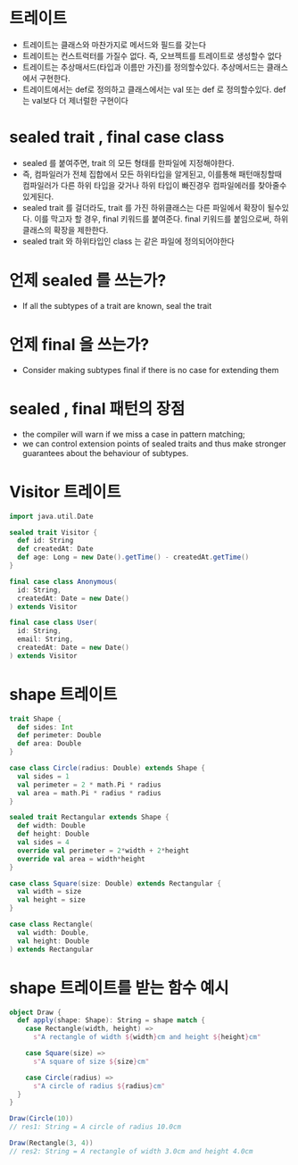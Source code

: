# 트레이트

- 트레이트는 클래스와 마찬가지로 메서드와 필드를 갖는다
- 트레이트는 컨스트럭터를 가질수 없다. 즉, 오브젝트를 트레이트로 생성할수 없다
- 트레이트는 추상매서드(타입과 이름만 가진)를 정의할수있다. 추상메서드는 클래스에서 구현한다.
- 트레이트에서는 def로 정의하고 클래스에서는 val 또는 def 로 정의할수있다. def는 val보다 더 제너럴한 구현이다

# sealed trait , final case class

- sealed 를 붙여주면, trait 의 모든 형태를 한파일에 지정해야한다.
- 즉, 컴파일러가 전체 집합에서 모든 하위타입을 알게된고, 이를통해 패턴매칭할때 컴파일러가 다른 하위 타입을 갖거나 하위 타입이 빠진경우 컴파일에러를 찾아줄수 있게된다.
- sealed trait 를 걸더라도, trait 를 가진 하위클래스는 다른 파일에서 확장이 될수있다. 이를 막고자 할 경우, final 키워드를 붙여준다. final 키워드를 붙임으로써, 하위클래스의 확장을 제한한다.
- sealed trait 와 하위타입인 class 는 같은 파일에 정의되어야한다

# 언제 sealed 를 쓰는가?

- If all the subtypes of a trait are known, seal the trait

# 언제 final 을 쓰는가?

- Consider making subtypes final if there is no case for extending them

# sealed , final 패턴의 장점

- the compiler will warn if we miss a case in pattern matching;
- we can control extension points of sealed traits and thus make stronger guarantees about the behaviour of subtypes.

# Visitor 트레이트

```scala
import java.util.Date

sealed trait Visitor {
  def id: String
  def createdAt: Date
  def age: Long = new Date().getTime() - createdAt.getTime()
}

final case class Anonymous(
  id: String,
  createdAt: Date = new Date()
) extends Visitor

final case class User(
  id: String,
  email: String,
  createdAt: Date = new Date()
) extends Visitor
```

# shape 트레이트

```scala
trait Shape {
  def sides: Int
  def perimeter: Double
  def area: Double
}

case class Circle(radius: Double) extends Shape {
  val sides = 1
  val perimeter = 2 * math.Pi * radius
  val area = math.Pi * radius * radius
}

sealed trait Rectangular extends Shape {
  def width: Double
  def height: Double
  val sides = 4
  override val perimeter = 2*width + 2*height
  override val area = width*height
}

case class Square(size: Double) extends Rectangular {
  val width = size
  val height = size
}

case class Rectangle(
  val width: Double,
  val height: Double
) extends Rectangular
```

# shape 트레이트를 받는 함수 예시

```scala
object Draw {
  def apply(shape: Shape): String = shape match {
    case Rectangle(width, height) =>
      s"A rectangle of width ${width}cm and height ${height}cm"

    case Square(size) =>
      s"A square of size ${size}cm"

    case Circle(radius) =>
      s"A circle of radius ${radius}cm"
  }
}

Draw(Circle(10))
// res1: String = A circle of radius 10.0cm

Draw(Rectangle(3, 4))
// res2: String = A rectangle of width 3.0cm and height 4.0cm
```
